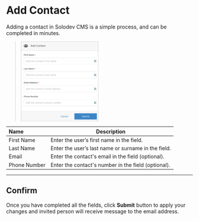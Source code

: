 # Add Contact

Adding a contact in Solodev CMS is a simple process, and can be completed in minutes.

><img src="../../../images/add-contact.png" alt="add-contact" style="width: 45%; display: block"></a>

**Name** | **Description** 
:--- | ---
First Name  | Enter the user’s first name in the field.
Last Name  | Enter the user’s last name or surname in the field.
Email  | Enter the contact's email in the field (optional).
Phone Number | Enter the contact's number in the field (optional).

---

## Confirm

Once you have completed all the fields, click **Submit** button to apply your changes and invited person will receive message to the email address.
